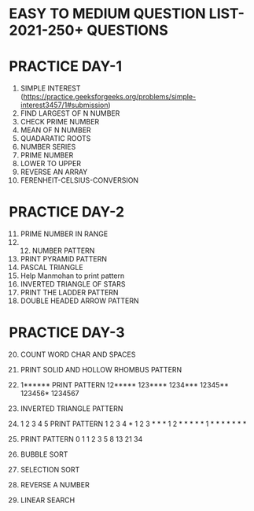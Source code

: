 # EASY TO MEDIUM QUESTION LIST-2021-250+ QUESTIONS
# PRACTICE DAY-1
1. SIMPLE INTEREST (https://practice.geeksforgeeks.org/problems/simple-interest3457/1#submission)
2. FIND LARGEST OF N NUMBER
3. CHECK PRIME NUMBER
4. MEAN OF N NUMBER
5. QUADARATIC ROOTS
6. NUMBER SERIES
7. PRIME NUMBER
8. LOWER TO UPPER
9. REVERSE AN ARRAY
10. FERENHEIT-CELSIUS-CONVERSION
# PRACTICE DAY-2
11. PRIME NUMBER IN RANGE
12. 12. NUMBER PATTERN
13. PRINT PYRAMID PATTERN
14. PASCAL TRIANGLE
15. Help Manmohan to print pattern
16. INVERTED TRIANGLE OF STARS
17. PRINT THE LADDER PATTERN
18. DOUBLE HEADED ARROW PATTERN
# PRACTICE DAY-3
20. COUNT WORD CHAR AND SPACES
22. PRINT SOLID AND HOLLOW RHOMBUS PATTERN
23. 1****** PRINT PATTERN
    12*****
    123****
    1234***
    12345**
    123456*
    1234567
24. INVERTED TRIANGLE PATTERN
25. 1 2 3 4 5  PRINT PATTERN
    1 2 3 4 *
    1 2 3 * * *
    1 2 * * * * *
    1 * * * * * * *
26. PRINT PATTERN
0
1 1
2 3 5
8 13 21 34  

27. BUBBLE SORT
28. SELECTION SORT
29. REVERSE A NUMBER
30. LINEAR SEARCH
